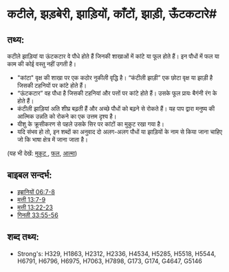 # कटीले, झड़बेरी, झाड़ियों, काँटों, झाड़ी, ऊँटकटारे#

## तथ्य: ##

कटीले झाड़ियां या ऊंटकटार वे पौधे होते हैं जिनकी शाखाओं में कांटे या फूल होते हैं। इन पौधों में फल या काम की कोई वस्तु नहीं उगती है।

* "कांटा" वृक्ष की शाखा पर एक कठोर नुकीली वृद्धि है। “कंटीली झाड़ी” एक छोटा वृक्ष या झाड़ी है जिसकी टहनियों पर कांटे होते हैं।
* “ऊंटकटार” वह पौधा है जिसकी टहनियां और पत्तों पर कांटे होते हैं। उसके फूल प्रायः बैगंनी रंग के होते हैं।
* कंटीली झाड़ियां अति शीघ्र बढ़ती हैं और अच्छे पौधों को बढ़ने से रोकते हैं। यह पाप द्वारा मनुष्य की आत्मिक उन्नति को रोकने का एक उत्तम दृश्य है। 
* यीशु के क्रूसीकरण से पहले उसके सिर पर कांटों का मुकुट रखा गया है। 
* यदि संभव हो तो, इन शब्दों का अनुवाद दो अलग-अलग पौधों या झाड़ियों के नाम से किया जाना चाहिए जो कि भाषा क्षेत्र में जाना जाता है।

(यह भी देखें: [मुकुट ](../other/crown.md), [फल](../other/fruit.md), [आत्मा](../kt/spirit.md))

## बाइबल सन्दर्भ: ##

* [इब्रानियों 06:7-8](rc://en/tn/help/heb/06/07)
* [मत्ती 13:7-9](rc://en/tn/help/mat/13/07)
* [मत्ती 13:22-23](rc://en/tn/help/mat/13/22)
* [गिनती 33:55-56](rc://en/tn/help/num/33/55)

## शब्द तथ्य: ##

* Strong's: H329, H1863, H2312, H2336, H4534, H5285, H5518, H5544, H6791, H6796, H6975, H7063, H7898, G173, G174, G4647, G5146
